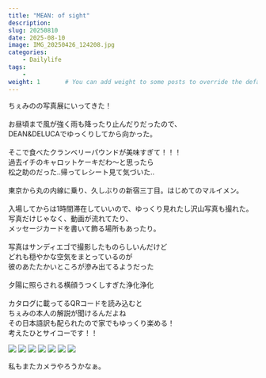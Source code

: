 ```yaml
---
title: "MEAN: of sight"
description: 
slug: 20250810
date: 2025-08-10
image: IMG_20250426_124208.jpg
categories:
    - Dailylife
tags:
    - 
weight: 1       # You can add weight to some posts to override the default sorting (date descending)
---
```


ちぇみのの写真展にいってきた！<br>
<br>
お昼頃まで風が強く雨も降ったり止んだりだったので、<br>
DEAN&DELUCAでゆっくりしてから向かった。<br>
<br>
そこで食べたクランベリーパウンドが美味すぎて！！！<br>
過去イチのキャロットケーキだわ〜と思ったら<br>
松之助のだった‥帰ってレシート見て気づいた‥<br>
<br>
東京から丸の内線に乗り、久しぶりの新宿三丁目。はじめてのマルイメン。<br>
<br>
入場してからは1時間滞在していいので、ゆっくり見れたし沢山写真も撮れた。<br>
写真だけじゃなく、動画が流れてたり、<br>
メッセージカードを書いて飾る場所もあったり。<br>
<br>
写真はサンディエゴで撮影したものらしいんだけど<br>
どれも穏やかな空気をまとっているのが<br>
彼のあたたかいところが滲み出てるようだった<br>
<br>
夕陽に照らされる横顔うつくしすぎた浄化浄化<br>
<br>
カタログに載ってるQRコードを読み込むと<br>
ちぇみの本人の解説が聞けるんだよね<br>
その日本語訳も配られたので家でもゆっくり楽める！<br>
考えたひとサイコーです！！<br>

<!-- gallery start -->
![](IMG_20250810_115418.jpg)
![](IMG_20250810_115251.jpg)
![](IMG_20250810_140530.jpg)
![](IMG_20250810_142550.jpg)
![](IMG_20250810_142717.jpg)
![](IMG_20250810_142608.jpg)
![](IMG_20250810_142904.jpg)
<!-- gallery end -->

私もまたカメラやろうかなぁ。
